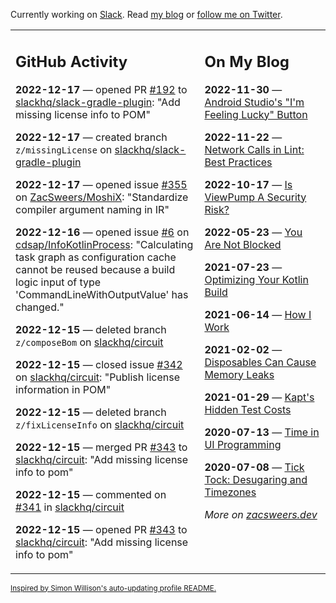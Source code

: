 Currently working on [Slack](https://slack.com/). Read [my blog](https://zacsweers.dev/) or [follow me on Twitter](https://twitter.com/ZacSweers).

<table><tr><td valign="top" width="60%">

## GitHub Activity
<!-- githubActivity starts -->
**2022-12-17** — opened PR [#192](https://github.com/slackhq/slack-gradle-plugin/pull/192) to [slackhq/slack-gradle-plugin](https://github.com/slackhq/slack-gradle-plugin): "Add missing license info to POM"

**2022-12-17** — created branch `z/missingLicense` on [slackhq/slack-gradle-plugin](https://github.com/slackhq/slack-gradle-plugin)

**2022-12-17** — opened issue [#355](https://github.com/ZacSweers/MoshiX/issues/355) on [ZacSweers/MoshiX](https://github.com/ZacSweers/MoshiX): "Standardize compiler argument naming in IR"

**2022-12-16** — opened issue [#6](https://github.com/cdsap/InfoKotlinProcess/issues/6) on [cdsap/InfoKotlinProcess](https://github.com/cdsap/InfoKotlinProcess): "Calculating task graph as configuration cache cannot be reused because a build logic input of type 'CommandLineWithOutputValue' has changed."

**2022-12-15** — deleted branch `z/composeBom` on [slackhq/circuit](https://github.com/slackhq/circuit)

**2022-12-15** — closed issue [#342](https://github.com/slackhq/circuit/issues/342) on [slackhq/circuit](https://github.com/slackhq/circuit): "Publish license information in POM"

**2022-12-15** — deleted branch `z/fixLicenseInfo` on [slackhq/circuit](https://github.com/slackhq/circuit)

**2022-12-15** — merged PR [#343](https://github.com/slackhq/circuit/pull/343) to [slackhq/circuit](https://github.com/slackhq/circuit): "Add missing license info to pom"

**2022-12-15** — commented on [#341](https://github.com/slackhq/circuit/pull/341#issuecomment-1353765403) in [slackhq/circuit](https://github.com/slackhq/circuit)

**2022-12-15** — opened PR [#343](https://github.com/slackhq/circuit/pull/343) to [slackhq/circuit](https://github.com/slackhq/circuit): "Add missing license info to pom"
<!-- githubActivity ends -->
</td><td valign="top" width="40%">

## On My Blog
<!-- blog starts -->
**2022-11-30** — [Android Studio's "I'm Feeling Lucky" Button](https://www.zacsweers.dev/android-studios-im-feeling-lucky-button/)

**2022-11-22** — [Network Calls in Lint: Best Practices](https://www.zacsweers.dev/network-calls-in-lint-best-practices/)

**2022-10-17** — [Is ViewPump A Security Risk?](https://www.zacsweers.dev/is-viewpump-a-security-risk/)

**2022-05-23** — [You Are Not Blocked](https://www.zacsweers.dev/you-are-not-blocked/)

**2021-07-23** — [Optimizing Your Kotlin Build](https://www.zacsweers.dev/optimizing-your-kotlin-build/)

**2021-06-14** — [How I Work](https://www.zacsweers.dev/how-i-work/)

**2021-02-02** — [Disposables Can Cause Memory Leaks](https://www.zacsweers.dev/disposables-can-cause-memory-leaks/)

**2021-01-29** — [Kapt's Hidden Test Costs](https://www.zacsweers.dev/kapts-hidden-test-costs/)

**2020-07-13** — [Time in UI Programming](https://www.zacsweers.dev/time-in-ui/)

**2020-07-08** — [Tick Tock: Desugaring and Timezones](https://www.zacsweers.dev/ticktock-desugaring-timezones/)
<!-- blog ends -->
_More on [zacsweers.dev](https://zacsweers.dev/)_
</td></tr></table>

<sub><a href="https://simonwillison.net/2020/Jul/10/self-updating-profile-readme/">Inspired by Simon Willison's auto-updating profile README.</a></sub>
